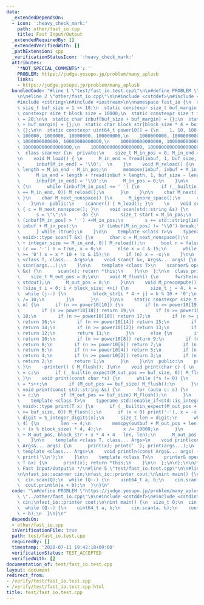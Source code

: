 ```yaml
---
data:
  _extendedDependsOn:
  - icon: ':heavy_check_mark:'
    path: other/fast_io.cpp
    title: Fast Input/Output
  _extendedRequiredBy: []
  _extendedVerifiedWith: []
  _pathExtension: cpp
  _verificationStatusIcon: ':heavy_check_mark:'
  attributes:
    '*NOT_SPECIAL_COMMENTS*': ''
    PROBLEM: https://judge.yosupo.jp/problem/many_aplusb
    links:
    - https://judge.yosupo.jp/problem/many_aplusb
  bundledCode: "#line 1 \"test/fast_io.test.cpp\"\n\n#define PROBLEM \"https://judge.yosupo.jp/problem/many_aplusb\"\
    \n\n#line 2 \"other/fast_io.cpp\"\n\n#include <cstddef>\n#include <cstdint>\n\
    #include <cstring>\n#include <iostream>\n\nnamespace fast_io {\n  static constexpr\
    \ size_t buf_size = 1 << 18;\n  static constexpr size_t buf_margin = 1;\n  static\
    \ constexpr size_t block_size = 10000;\n  static constexpr size_t integer_size\
    \ = 20;\n\n  static char inbuf[buf_size + buf_margin] = {};\n  static char outbuf[buf_size\
    \ + buf_margin] = {};\n  static char block_str[block_size * 4 + buf_margin] =\
    \ {};\n\n  static constexpr uint64_t power10[] = {\n    1, 10, 100, 1000, 10000,\
    \ 100000, 1000000, 10000000, 100000000,\n    1000000000, 10000000000, 100000000000,\
    \ 1000000000000, 10000000000000,\n    100000000000000, 1000000000000000, 10000000000000000,\
    \ 100000000000000000,\n    1000000000000000000, 10000000000000000000u\n  };\n\n\
    \  class scanner {\n  private:\n    size_t M_in_pos = 0, M_in_end = buf_size;\n\
    \n    void M_load() { \n      M_in_end = fread(inbuf, 1, buf_size, stdin); \n\
    \      inbuf[M_in_end] = '\\0';  \n    }\n    void M_reload() {\n      size_t\
    \ length = M_in_end - M_in_pos;\n      memmove(inbuf, inbuf + M_in_pos, length);\n\
    \      M_in_end = length + fread(inbuf + length, 1, buf_size - length, stdin);\n\
    \      inbuf[M_in_end] = '\\0';\n      M_in_pos = 0;\n    }\n\n    void M_ignore_space()\
    \ {\n      while (inbuf[M_in_pos] <= ' ') {\n        if (__builtin_expect(++M_in_pos\
    \ == M_in_end, 0)) M_reload();\n      }\n    }\n\n    char M_next() { return inbuf[M_in_pos++];\
    \ }\n    char M_next_nonspace() {\n      M_ignore_space();\n      return inbuf[M_in_pos++];\n\
    \    }\n\n  public:\n    scanner() { M_load(); }\n    \n    void scan(char &c)\
    \ { c = M_next_nonspace(); }\n    void scan(std::string &s) {\n      M_ignore_space();\n\
    \      s = \"\";\n      do {\n        size_t start = M_in_pos;\n        while\
    \ (inbuf[M_in_pos] > ' ') ++M_in_pos;\n        s += std::string(inbuf + start,\
    \ inbuf + M_in_pos);\n        if (inbuf[M_in_pos] != '\\0') break;\n        M_reload();\n\
    \      } while (true);\n    }\n\n    template <class T>\n    typename std::enable_if<std::is_integral<T>::value,\
    \ void>::type scan(T &x) {\n      char c = M_next_nonspace();\n      if (__builtin_expect(M_in_pos\
    \ + integer_size >= M_in_end, 0)) M_reload();\n      bool n = false;\n      if\
    \ (c == '-') n = true, x = 0;\n      else x = c & 15;\n      while ((c = M_next())\
    \ >= '0') x = x * 10 + (c & 15);\n      if (n) x = -x;\n    }\n\n    template\
    \ <class T, class... Args>\n    void scan(T &x, Args&... args) {\n      scan(x);\
    \ scan(args...);\n    }\n\n    template <class T>\n    scanner& operator >> (T\
    \ &x) {\n      scan(x); return *this;\n    }\n\n  };\n\n  class printer {\n  private:\n\
    \    size_t M_out_pos = 0;\n\n    void M_flush() {\n      fwrite(outbuf, 1, M_out_pos,\
    \ stdout);\n      M_out_pos = 0;\n    }\n\n    void M_precompute() {\n      for\
    \ (size_t i = 0; i < block_size; ++i) {\n        size_t j = 4, k = i;\n      \
    \  while (j--) {\n          block_str[i * 4 + j] = k % 10 + '0';\n          k\
    \ /= 10;\n        }\n      }\n    }\n\n    static constexpr size_t S_integer_digits(uint64_t\
    \ n) {\n      if (n >= power10[10]) {\n        if (n >= power10[19]) return 20;\n\
    \        if (n >= power10[18]) return 19;\n        if (n >= power10[17]) return\
    \ 18;\n        if (n >= power10[16]) return 17;\n        if (n >= power10[15])\
    \ return 16;\n        if (n >= power10[14]) return 15;\n        if (n >= power10[13])\
    \ return 14;\n        if (n >= power10[12]) return 13;\n        if (n >= power10[11])\
    \ return 12;\n        return 11;\n      }\n      else {\n        if (n >= power10[9])\
    \ return 10;\n        if (n >= power10[8]) return 9;\n        if (n >= power10[7])\
    \ return 8;\n        if (n >= power10[6]) return 7;\n        if (n >= power10[5])\
    \ return 6;\n        if (n >= power10[4]) return 5;\n        if (n >= power10[3])\
    \ return 4;\n        if (n >= power10[2]) return 3;\n        if (n >= power10[1])\
    \ return 2;\n        return 1;\n      }\n    }\n\n  public:\n    printer() { M_precompute();\
    \ }\n    ~printer() { M_flush(); }\n\n    void print(char c) { \n      outbuf[M_out_pos++]\
    \ = c;\n      if (__builtin_expect(M_out_pos == buf_size, 0)) M_flush();\n   \
    \ }\n    void print(const char *s) {\n      while (*s != 0) {\n        outbuf[M_out_pos++]\
    \ = *s++;\n        if (M_out_pos == buf_size) M_flush();\n      }\n    }\n   \
    \ void print(const std::string &s) {\n      for (auto c: s) {\n        outbuf[M_out_pos++]\
    \ = c;\n        if (M_out_pos == buf_size) M_flush();\n      }\n    }\n    \n\
    \    template <class T>\n    typename std::enable_if<std::is_integral<T>::value,\
    \ void>::type print(T x) {\n      if (__builtin_expect(M_out_pos + integer_size\
    \ >= buf_size, 0)) M_flush();\n      if (x < 0) print('-'), x = -x;\n      size_t\
    \ digit = S_integer_digits(x);\n      size_t len = digit;\n      while (len >=\
    \ 4) {\n        len -= 4;\n        memcpy(outbuf + M_out_pos + len, block_str\
    \ + (x % block_size) * 4, 4);\n        x /= 10000;\n      }\n      memcpy(outbuf\
    \ + M_out_pos, block_str + x * 4 + 4 - len, len);\n      M_out_pos += digit;\n\
    \    }\n\n    template <class T, class... Args>\n    void print(const T &x, const\
    \ Args&... args) {\n      print(x); print(' '); print(args...);\n    }\n\n   \
    \ template <class... Args>\n    void println(const Args&... args) {\n      print(args...);\
    \ print('\\n');\n    }\n\n    template <class T>\n    printer& operator << (const\
    \ T &x) {\n      print(x); return *this;\n    }\n\n  };\n\n};\n\n/**\n * @title\
    \ Fast Input/Output\n */\n#line 5 \"test/fast_io.test.cpp\"\n\n#line 8 \"test/fast_io.test.cpp\"\
    \n\nfast_io::scanner cin;\nfast_io::printer cout;\n\nint main() {\n  size_t Q;\n\
    \  cin.scan(Q);\n  while (Q--) {\n    uint64_t a, b;\n    cin.scan(a, b);\n  \
    \  cout.println(a + b);\n  }\n}\n"
  code: "\n#define PROBLEM \"https://judge.yosupo.jp/problem/many_aplusb\"\n\n#include\
    \ \"../other/fast_io.cpp\"\n\n#include <cstddef>\n#include <cstdint>\n\nfast_io::scanner\
    \ cin;\nfast_io::printer cout;\n\nint main() {\n  size_t Q;\n  cin.scan(Q);\n\
    \  while (Q--) {\n    uint64_t a, b;\n    cin.scan(a, b);\n    cout.println(a\
    \ + b);\n  }\n}\n"
  dependsOn:
  - other/fast_io.cpp
  isVerificationFile: true
  path: test/fast_io.test.cpp
  requiredBy: []
  timestamp: '2020-07-11 19:42:18+09:00'
  verificationStatus: TEST_ACCEPTED
  verifiedWith: []
documentation_of: test/fast_io.test.cpp
layout: document
redirect_from:
- /verify/test/fast_io.test.cpp
- /verify/test/fast_io.test.cpp.html
title: test/fast_io.test.cpp
---
```

